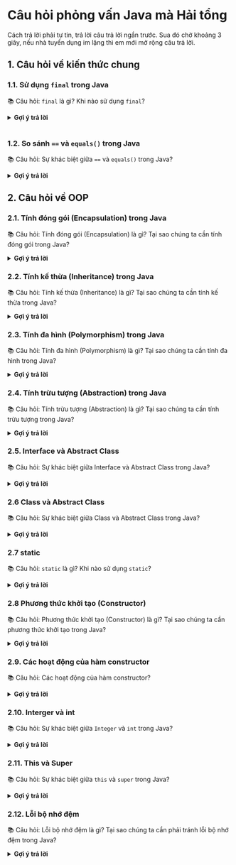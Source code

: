# Câu hỏi phỏng vấn Java mà Hải tổng 

Cách trả lời phải tự tin, trả lời câu trả lời ngắn trước. Sua đó chờ khoảng 3 giây, nếu nhà tuyển dụng im lặng thì em mới mở rộng câu trả lời.

## 1. Câu hỏi về kiến thức chung

### 1.1. Sử dụng `final` trong Java

📚 Câu hỏi: `final` là gì? Khi nào sử dụng `final`?

<details>
<summary> <strong>Gợi ý trả lời </strong></summary>

**Trả lời ngắn**:

- `final` là một từ khóa trong Java, dùng để khai báo một hằng số.

**Trả lời mở rộng**:

- `final` là một từ khóa trong Java, dùng để khai báo một hằng số, một biến không thể thay đổi giá trị sau khi đã được gán giá trị ban đầu.

- `final` cũng được sử dụng để khai báo một lớp không thể kế thừa hoặc một phương thức không thể ghi đè.

</details>
<br>

### 1.2. So sánh `==` và `equals()` trong Java

📚 Câu hỏi: Sự khác biệt giữa `==` và `equals()` trong Java?

<details>
<summary> <strong>Gợi ý trả lời </strong></summary>

**Trả lời ngắn**:

- `==` là toán tử so sánh địa chỉ của hai đối tượng.

- `equals()` là một phương thức được sử dụng để so sánh giá trị của hai đối tượng.

**Trả lời mở rộng**:

- Mặc định, phương thức `equals()` được triển khai từ lớp `Object` và so sánh hai đối tượng dựa trên địa chỉ của chúng. Để so sánh giá trị của hai đối tượng, bạn cần ghi đè phương thức `equals()` trong lớp của bạn.

</details>

## 2. Câu hỏi về OOP

### 2.1. Tính đóng gói (Encapsulation) trong Java

📚 Câu hỏi: Tính đóng gói (Encapsulation) là gì? Tại sao chúng ta cần tính đóng gói trong Java?

<details>
<summary> <strong>Gợi ý trả lời </strong></summary>

**Trả lời ngắn**:

- Tính đóng gói (Encapsulation) là một trong bốn nguyên tắc của lập trình hướng đối tượng (OOP). Nó cho định nghĩa phạm vi truy cập cho các thành phần của một lớp.

**Trả lời mở rộng**:

- Có 4 mức độ truy cập trong Java:
    - private: Chỉ có thể truy cập từ bên trong lớp.
    - default: Chỉ có thể truy cập từ cùng package.
    - protected: Chỉ có thể truy cập từ cùng package hoặc các lớp con.
    - public: Có thể truy cập từ bất kỳ nơi nào.

</details>

### 2.2. Tính kế thừa (Inheritance) trong Java

📚 Câu hỏi: Tính kế thừa (Inheritance) là gì? Tại sao chúng ta cần tính kế thừa trong Java?

<details>
<summary> <strong>Gợi ý trả lời </strong></summary>

**Trả lời ngắn**:

- Tính kế thừa (Inheritance) là một trong bốn nguyên tắc của lập trình hướng đối tượng (OOP). Nó cho phép một lớp (lớp con) kế thừa các thuộc tính và phương thức từ một lớp khác (lớp cha).

**Trả lời mở rộng**:

- Tính kế thừa giúp tái sử dụng mã nguồn, giảm sự phức tạp của mã nguồn và tăng tính linh hoạt của mã nguồn.

</details>

### 2.3. Tính đa hình (Polymorphism) trong Java

📚 Câu hỏi: Tính đa hình (Polymorphism) là gì? Tại sao chúng ta cần tính đa hình trong Java?

<details>
<summary> <strong>Gợi ý trả lời </strong></summary>

**Trả lời ngắn**:

Tính đa hình (Polymorphism) là một trong bốn nguyên tắc của lập trình hướng đối tượng (OOP). Nó cho phép một đối tượng có thể thể hiện các hành vi khác nhau tùy thuộc vào ngữ cảnh.

**Trả lời mở rộng**:

- Tính đa hình có 2 loại:
    - Nạp chồng phương thức (Method Overloading): Cùng tên phương thức nhưng khác tham số.
    - Ghi đè phương thức (Method Overriding): Phương thức trong lớp con ghi đè phương thức trong lớp cha (về cùng tên, cùng tham số).

</details>

### 2.4. Tính trừu tượng (Abstraction) trong Java

📚 Câu hỏi: Tính trừu tượng (Abstraction) là gì? Tại sao chúng ta cần tính trừu tượng trong Java?

<details>
<summary> <strong>Gợi ý trả lời </strong></summary>

**Trả lời ngắn**:

- Tính trừu tượng (Abstraction) là một trong bốn nguyên tắc của lập trình hướng đối tượng (OOP). Nó cho phép ẩn giấu chi tiết triển khai của một lớp và chỉ hiển thị các thông tin cần thiết cho người dùng.

**Trả lời mở rộng**:

- Abstract Class: Là một lớp trừu tượng không thể tạo đối tượng từ lớp đó.

</details>

### 2.5. Interface và Abstract Class

📚 Câu hỏi: Sự khác biệt giữa Interface và Abstract Class trong Java?

<details>

<summary> <strong>Gợi ý trả lời </strong></summary>

**Trả lời ngắn**:

- Interface:
    - Tất cả các phương thức trong Interface đều là abstract.
- Abstract Class:
    - Có thể có phương thức abstract và non-abstract (phương thức thường).

**Trả lời mở rộng**:

- Một lớp có thể triển khai nhiều Interface nhưng chỉ kế thừa một Abstract Class.

</details>

### 2.6 Class và Abstract Class

📚 Câu hỏi: Sự khác biệt giữa Class và Abstract Class trong Java?

<details>

<summary> <strong>Gợi ý trả lời </strong></summary>

- Class:
    - Có thể tạo đối tượng từ một lớp.
- Abstract Class:
    - Không thể tạo đối tượng từ một Abstract Class.
    - Có thể chứa phương thức abstract và non-abstract (phương thức thường).
</details>

### 2.7 static

📚 Câu hỏi: `static` là gì? Khi nào sử dụng `static`?

<details>
<summary> <strong>Gợi ý trả lời </strong></summary>

- `static` là một từ khóa trong Java, dùng để khai báo một biến hoặc phương thức thuộc về lớp, không phải đối tượng.
- Biến `static` chia sẻ giữa tất cả các đối tượng của lớp.
- Phương thức `static` có thể được gọi mà không cần tạo đối tượng từ lớp.

```java
public class Student {
    private static int b = 0;
}

public class Main {
    public static void main(String[] args) {
        Student.b = 10;
        System.out.println(Student.b); // 10
        Student s = new Student();
        System.out.println(s.b); // 10
    }
}
```


</details>

### 2.8 Phương thức khởi tạo (Constructor)

📚 Câu hỏi: Phương thức khởi tạo (Constructor) là gì? Tại sao chúng ta cần phương thức khởi tạo trong Java?

<details>
<summary> <strong>Gợi ý trả lời </strong></summary>

**Trả lời ngắn**:

- Phương thức khởi tạo (Constructor) là một phương thức đặc biệt được sử dụng để khởi tạo đối tượng.

**Trả lời mở rộng**:

- Phương thức khởi tạo có cùng tên với lớp và không có kiểu trả về.
- Một lớp có thể có nhiều phương thức khởi tạo, nhưng phải khác nhau về tham số hoặc kiểu dữ liệu của tham số.
- Mặc định, Java cung cấp một phương thức khởi tạo không tham số (default constructor) nếu lớp không có phương thức khởi tạo nào. Khi bạn tạo một phương thức khởi tạo, phương thức khởi tạo mặc định sẽ không sử dụng được nữa.

```java
public class Person {
    private String name;
    private int age;

    public Person(String name, int age) {
        this.name = name;
        this.age = age;
    }
}
```

```java
public class Main {
    public static void main(String[] args) {
        Person person = new Person("Alice", 20);
        Person person2 = new Person(); // Lỗi: không có phương thức khởi tạo không tham số
    }
}
```

</details>

### 2.9. Các hoạt động của hàm constructor

📚 Câu hỏi: Các hoạt động của hàm constructor?

<details>

<summary> <strong>Gợi ý trả lời </strong></summary>

- Nếu trong constructor không có gọi `super()`, Java sẽ tự động gọi `super()`.
- Tiếp theo, Sẽ thực hiện tiếp các câu lệnh trong constructor.

```java

public class A {
    public A() {
        System.out.println("A");
    }
}

public class B extends A {
    public B() {
        System.out.println("B");
    }
}

public class Main {
    public static void main(String[] args) {
        B b = new B();
    }
}

```

Kết quả:
```
A
B
```
</details>

### 2.10. Interger và int

📚 Câu hỏi: Sự khác biệt giữa `Integer` và `int` trong Java?

<details>

<summary> <strong>Gợi ý trả lời </strong></summary>

**Trả lời ngắn**:

- `int` là kiểu dữ liệu nguyên thủy trong Java.
- `Integer` là một lớp bọc (Wrapper Class) của kiểu dữ liệu nguyên thủy `int`.
- `Integer` là một đối tượng, chứa các phương thức hữu ích để thao tác với kiểu dữ liệu nguyên thủy `int`.

**Trả lời mở rộng**:

- `Integer` có thể sử dụng các phương thức như `parseInt()`, `valueOf()`, `toString()`, `equals()`, `compareTo()`,...

```java
int a = 10;
Integer b = new Integer(10);
Integer c = Integer.valueOf(10);

System.out.println(a); // 10
System.out.println(b.toString()); // 10
```

</details>

### 2.11. This và Super

📚 Câu hỏi: Sự khác biệt giữa `this` và `super` trong Java?

<details>

<summary> <strong>Gợi ý trả lời </strong></summary>

**Trả lời ngắn**:

- `this` là một biến đai diện đến đối tượng hiện tại.

- `super` là một biến đai diện đến lớp cha của lớp hiện tại.

**Trả lời mở rộng**:

- `this` được sử dụng để truy cập các biến và phương thức của lớp hiện tại.

- `super` được sử dụng để truy cập các biến và phương thức của lớp cha.

```java

public class A {
    int a = 10;
}

public class B extends A {
    int a = 20;

    public void display() {
        System.out.println(a); // 20
        System.out.println(this.a); // 20
        System.out.println(super.a); // 10
    }
}

```

</details>


### 2.12. Lỗi bộ nhớ đệm

📚 Câu hỏi: Lỗi bộ nhớ đệm là gì? Tại sao chúng ta cần phải tránh lỗi bộ nhớ đệm trong Java?

<details>

<summary> <strong>Gợi ý trả lời </strong></summary>

**Trả lời ngắn**:

- Lỗi bộ nhớ đệm xảy ra khi nhập dữ liệu số xong nhập dữ liệu chuỗi.

**Trả lời mở rộng**:

- Khi nhập số thì ký tự xuống dòng không được đọc, nếu nhập chuỗi thì ký tự xuống dòng sẽ được đọc.

```java

import java.util.Scanner;

public class Main {
    public static void main(String[] args) {
        Scanner sc = new Scanner(System.in);
        int a = sc.nextInt();
        String b = sc.nextLine(); // Lỗi bộ nhớ đệm, không được nhập
    }
}

```

</details>